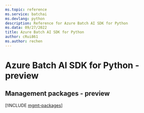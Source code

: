 ```yaml
---
ms.topic: reference
ms.service: batchai
ms.devlang: python
description: Reference for Azure Batch AI SDK for Python
ms.data: 09/27/2022
title: Azure Batch AI SDK for Python
author: cRui861
ms.author: rechen
---
```

# Azure Batch AI SDK for Python - preview

## Management packages - preview
[!INCLUDE [mgmt-packages](batch-ai-mgmt-index.md)]